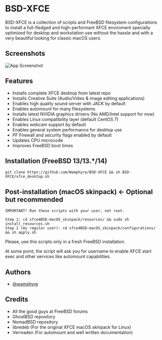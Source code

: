 # BSD-XFCE
BSD-XFCE is a collection of scripts and FreeBSD filesystem configurations to install a full-fledged and high-performant XFCE enviroment specially optimized for desktop and workstation use without the hassle and with a very beautiful looking for classic macOS users.

## Screenshots

![App Screenshot](https://github.com/Wamphyre/BSD-XFCE/blob/main/screenshot.png)

## Features

- Installs complete XFCE desktop from latest repo
- Installs Creative Suite (Audio/Video & image editing applications)
- Enables high quality sound server with JACK by default
- Enables automount for many filesystems
- Installs latest NVIDIA graphics drivers (No AMD/Intel support for now)
- Enables Linux compatibility layer (default CentOS 7)
- Enables webcam support by default
- Enables general system performance for desktop use
- PF Firewall and security flags enabled by default
- Updates CPU microcode
- Improves FreeBSD boot times

## Installation (FreeBSD 13/13.*/14)

```
git clone https://github.com/Wamphyre/BSD-XFCE && sh BSD-XFCE/xfce_desktop.sh
```
## Post-installation (macOS skinpack) <- Optional but recommended

```
IMPORTANT! Run these scripts with your user, not root.

Step 1: cd xfce4BSD-macOS_skinpack/resources/ && sudo sh install_resources.sh
Step 2 (As regular user): cd xfce4BSD-macOS_skinpack/configurations/ && sh apply.sh
```
Please, use this scripts only in a fresh FreeBSD installation.

At some point, the script will ask you for username to enable XFCE start exec and other services like automount capabilities.
## Authors

- [@wamphyre](https://github.com/Wamphyre)

## Credits
- All the good guys at FreeBSD forums
- GhostBSD repository
- NomadBSD repository
- libredeb (For the original XFCE macOS skinpack for Linux)
- Vermaden (For automount and well written documentation)
